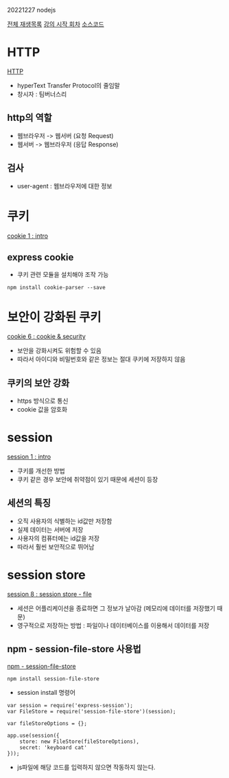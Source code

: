 20221227 nodejs

[전체 재생목록](https://youtube.com/playlist?list=PLuHgQVnccGMBnrdKRODJmbH7UZ2A48LBK)
[강의 시작 회차](https://youtu.be/t1UtCblLk_0)
[소스코드](https://opentutorials.org/module/2026/12063)

# HTTP
[HTTP](https://youtu.be/t1UtCblLk_0)

- hyperText Transfer Protocol의 줄임말
- 창시자 : 팀버너스리

## http의 역할
- 웹브라우저 -> 웹서버 (요청 Request)
- 웹서버 -> 웹브라우저 (응답 Response)

## 검사
- user-agent : 웹브라우저에 대한 정보



# 쿠키
[cookie 1 : intro](https://youtu.be/xAP3U61SyYM)

## express cookie
- 쿠키 관련 모듈을 설치해야 조작 가능
```
npm install cookie-parser --save
```


# 보안이 강화된 쿠키
[cookie 6 : cookie & security](https://youtu.be/MFvPhKZS3WQ)
- 보안을 강화시켜도 위험할 수 있음
- 따라서 아이디와 비밀번호와 같은 정보는 절대 쿠키에 저장하지 않음

## 쿠키의 보안 강화
- https 방식으로 통신
- cookie 값을 암호화


# session
[session 1 : intro](https://youtu.be/p8-b2h47wL8)
- 쿠키를 개선한 방법
- 쿠키 같은 경우 보안에 취약점이 있기 때문에 세션이 등장

## 세션의 특징
- 오직 사용자의 식별하는 id값만 저장함
- 실제 데이터는 서버에 저장
- 사용자의 컴퓨터에는 id값을 저장
- 따라서 훨씬 보안적으로 뛰어남


# session store
[session 8 : session store - file](https://youtu.be/x3hLkwuvfwQ)

- 세션은 어플리케이션을 종료하면 그 정보가 날아감 (메모리에 데이터를 저장했기 때문)
- 영구적으로 저장하는 방법 : 파일이나 데이터베이스를 이용해서 데이터를 저장

## npm - session-file-store 사용법

[npm - session-file-store](https://www.npmjs.com/package/session-file-store)

```
npm install session-file-store
```
- session install 명령어

```
var session = require('express-session');
var FileStore = require('session-file-store')(session);
 
var fileStoreOptions = {};
 
app.use(session({
    store: new FileStore(fileStoreOptions),
    secret: 'keyboard cat'
}));
```
- js파일에 해당 코드를 입력하지 않으면 작동하지 않는다.
